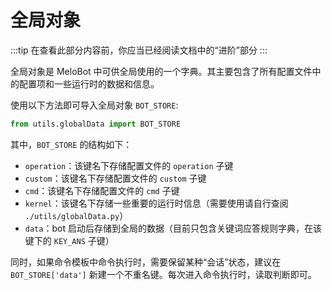 
# 全局对象

:::tip
在查看此部分内容前，你应当已经阅读文档中的“进阶”部分
:::

全局对象是 MeloBot 中可供全局使用的一个字典。其主要包含了所有配置文件中的配置项和一些运行时的数据和信息。

使用以下方法即可导入全局对象 `BOT_STORE`:

```python
from utils.globalData import BOT_STORE
```

其中，`BOT_STORE` 的结构如下：
- `operation`：该键名下存储配置文件的 `operation` 子键
- `custom`：该键名下存储配置文件的 `custom` 子键
- `cmd`：该键名下存储配置文件的 `cmd` 子键
- `kernel`：该键名下存储一些重要的运行时信息（需要使用请自行查阅 `./utils/globalData.py`）
- `data`：bot 启动后存储到全局的数据（目前只包含关键词应答规则字典，在该键下的 `KEY_ANS` 子键）

同时，如果命令模板中命令执行时，需要保留某种“会话”状态，建议在 `BOT_STORE['data']` 新建一个不重名键。每次进入命令执行时，读取判断即可。